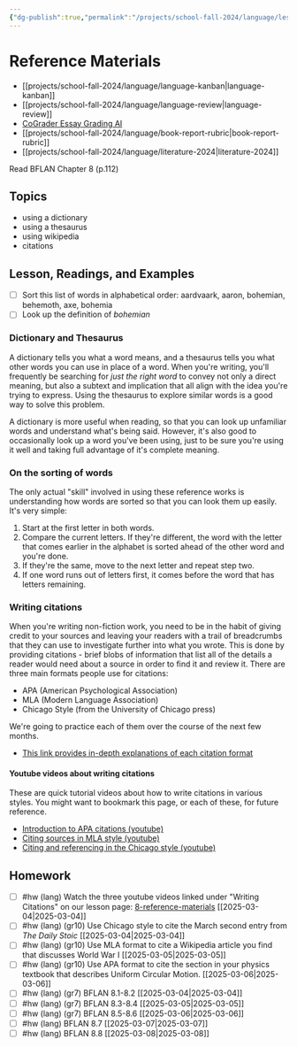 ```yaml
---
{"dg-publish":true,"permalink":"/projects/school-fall-2024/language/lessons/8-reference-materials/"}
---
```



#  Reference Materials

- [[projects/school-fall-2024/language/language-kanban\|language-kanban]]
- [[projects/school-fall-2024/language/language-review\|language-review]]
- [CoGrader Essay Grading AI](https://v2.cograder.com/app)
- [[projects/school-fall-2024/language/book-report-rubric\|book-report-rubric]]
- [[projects/school-fall-2024/language/literature-2024\|literature-2024]]


Read BFLAN Chapter 8 (p.112)

## Topics


- using a dictionary
- using a thesaurus
- using wikipedia
- citations


## Lesson, Readings, and Examples

- [ ] Sort this list of words in alphabetical order: aardvaark, aaron, bohemian, behemoth, axe, bohemia 
- [ ] Look up the definition of *bohemian* 

### Dictionary and Thesaurus

A dictionary tells you what a word means, and a thesaurus tells you what other words you can use in place of a word. When you're writing, you'll frequently be searching for *just the right word* to convey not only a direct meaning, but also a subtext and implication that all align with the idea you're trying to express. Using the thesaurus to explore similar words is a good way to solve this problem. 

A dictionary is more useful when reading, so that you can look up unfamiliar words and understand what's being said. However, it's also good to occasionally look up a word you've been using, just to be sure you're using it well and taking full advantage of it's complete meaning.

### On the sorting of words

The only actual "skill" involved in using these reference works is understanding how words are sorted so that you can look them up easily. It's very simple:
1. Start at the first letter in both words.
2. Compare the current letters. If they're different, the word with the letter that comes earlier in the alphabet is sorted ahead of the other word and you're done.
3. If they're the same, move to the next letter and repeat step two.
4. If one word runs out of letters first, it comes before the word that has letters remaining.

### Writing citations

When you're writing non-fiction work, you need to be in the habit of giving credit to your sources and leaving your readers with a trail of breadcrumbs that they can use to investigate further into what you wrote. This is done by providing citations - brief blobs of information that list all of the details a reader would need about a source in order to find it and review it. There are three main formats people use for citations:

- APA (American Psychological Association)
- MLA (Modern Language Association)
- Chicago Style (from the University of Chicago press)

We're going to practice each of them over the course of the next few months.

- [This link provides in-depth explanations of each citation format](https://owl.excelsior.edu/citation-and-documentation/)

#### Youtube videos about writing citations

These are quick tutorial videos about how to write citations in various styles. You might want to bookmark this page, or each of these, for future reference.

- [Introduction to APA citations (youtube)](https://www.youtube.com/watch?v=hKu2-tjNMok&pp=ygUYYXBhIGNpdGF0aW9uIDd0aCBlZGl0aW9u)
- [Citing sources in MLA style (youtube)](https://www.youtube.com/watch?v=ypWxhhpGeyM)
- [Citing and referencing in the Chicago style (youtube)](https://www.youtube.com/watch?v=A-6xMxDGbC0&pp=ygUQY2hpY2FnbyBjaXRhdGlvbg%3D%3D)

## Homework

- [ ] #hw (lang) Watch the three youtube videos linked under "Writing Citations" on our lesson page: [8-reference-materials](https://school.ginosterous.com/projects/school-fall-2024/language/lessons/8-reference-materials) [[2025-03-04\|2025-03-04]]
- [ ] #hw (lang) (gr10) Use Chicago style to cite the March second entry from *The Daily Stoic* [[2025-03-04\|2025-03-04]]
- [ ] #hw (lang) (gr10) Use MLA format to cite a Wikipedia article you find that discusses World War I [[2025-03-05\|2025-03-05]]
- [ ] #hw (lang) (gr10) Use APA format to cite the section in your physics textbook that describes Uniform Circular Motion. [[2025-03-06\|2025-03-06]]
- [ ] #hw (lang) (gr7) BFLAN 8.1-8.2 [[2025-03-04\|2025-03-04]]
- [ ] #hw (lang) (gr7) BFLAN 8.3-8.4 [[2025-03-05\|2025-03-05]]
- [ ] #hw (lang) (gr7) BFLAN 8.5-8.6 [[2025-03-06\|2025-03-06]]
- [ ] #hw (lang) BFLAN 8.7 [[2025-03-07\|2025-03-07]]
- [ ] #hw (lang) BFLAN 8.8 [[2025-03-08\|2025-03-08]]
